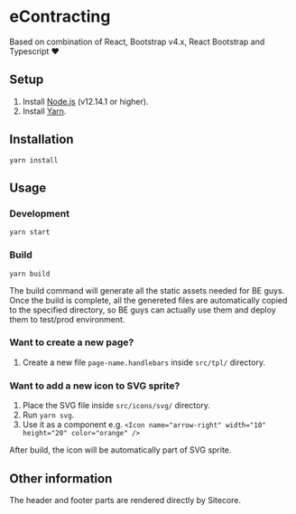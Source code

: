 # eContracting

Based on combination of React, Bootstrap v4.x, React Bootstrap and Typescript ❤️

## Setup

1. Install [Node.js](https://nodejs.org) (v12.14.1 or higher).
2. Install [Yarn](https://yarnpkg.com).

## Installation

`yarn install`

## Usage

### Development

`yarn start`

### Build

`yarn build`

The build command will generate all the static assets needed for BE guys.
Once the build is complete, all the genereted files are automatically copied to the specified directory, so BE guys can actually use them and deploy them to test/prod environment.

### Want to create a new page?

1. Create a new file `page-name.handlebars` inside `src/tpl/` directory.

### Want to add a new icon to SVG sprite?

1. Place the SVG file inside `src/icons/svg/` directory.
2. Run `yarn svg`.
3. Use it as a component e.g. `<Icon name="arrow-right" width="10" height="20" color="orange" />`

After build, the icon will be automatically part of SVG sprite.

## Other information

The header and footer parts are rendered directly by Sitecore.
